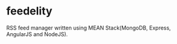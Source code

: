 feedelity
=========

RSS feed manager written using MEAN Stack(MongoDB, Express, AngularJS and NodeJS).
